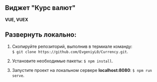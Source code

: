 ## Виджет "Курс валют"  
**VUE, VUEX**  

## Развернуть локально:  
1. Скопируйте репозиторий, выполнив в термиале команду:  
`$ git clone https://github.com/EvgeniyL0/Currency.git`.  
  
2. Установите необходимые пакеты: `$ npm install`.  
  
3. Запустите проект на локальном сервере **localhost:8080**: `$ npm run serve`.  